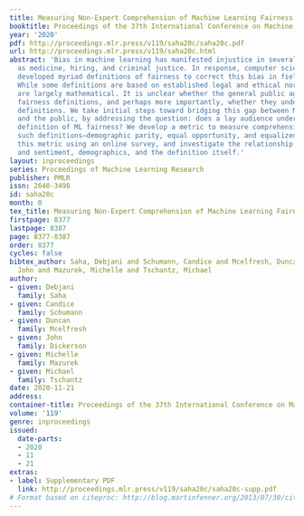 ```yaml
---
title: Measuring Non-Expert Comprehension of Machine Learning Fairness Metrics
booktitle: Proceedings of the 37th International Conference on Machine Learning
year: '2020'
pdf: http://proceedings.mlr.press/v119/saha20c/saha20c.pdf
url: http://proceedings.mlr.press/v119/saha20c.html
abstract: 'Bias in machine learning has manifested injustice in several areas, such
  as medicine, hiring, and criminal justice. In response, computer scientists have
  developed myriad definitions of fairness to correct this bias in fielded algorithms.
  While some definitions are based on established legal and ethical norms, others
  are largely mathematical. It is unclear whether the general public agrees with these
  fairness definitions, and perhaps more importantly, whether they understand these
  definitions. We take initial steps toward bridging this gap between ML researchers
  and the public, by addressing the question: does a lay audience understand a basic
  definition of ML fairness? We develop a metric to measure comprehension of three
  such definitions–demographic parity, equal opportunity, and equalized odds. We evaluate
  this metric using an online survey, and investigate the relationship between comprehension
  and sentiment, demographics, and the definition itself.'
layout: inproceedings
series: Proceedings of Machine Learning Research
publisher: PMLR
issn: 2640-3498
id: saha20c
month: 0
tex_title: Measuring Non-Expert Comprehension of Machine Learning Fairness Metrics
firstpage: 8377
lastpage: 8387
page: 8377-8387
order: 8377
cycles: false
bibtex_author: Saha, Debjani and Schumann, Candice and Mcelfresh, Duncan and Dickerson,
  John and Mazurek, Michelle and Tschantz, Michael
author:
- given: Debjani
  family: Saha
- given: Candice
  family: Schumann
- given: Duncan
  family: Mcelfresh
- given: John
  family: Dickerson
- given: Michelle
  family: Mazurek
- given: Michael
  family: Tschantz
date: 2020-11-21
address: 
container-title: Proceedings of the 37th International Conference on Machine Learning
volume: '119'
genre: inproceedings
issued:
  date-parts:
  - 2020
  - 11
  - 21
extras:
- label: Supplementary PDF
  link: http://proceedings.mlr.press/v119/saha20c/saha20c-supp.pdf
# Format based on citeproc: http://blog.martinfenner.org/2013/07/30/citeproc-yaml-for-bibliographies/
---
```

